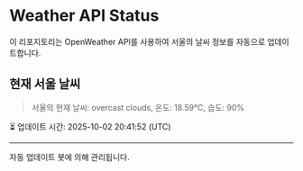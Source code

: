 
# Weather API Status

이 리포지토리는 OpenWeather API를 사용하여 서울의 날씨 정보를 자동으로 업데이트합니다.

## 현재 서울 날씨
> 서울의 현재 날씨: overcast clouds, 온도: 18.59°C, 습도: 90%

⏳ 업데이트 시간: 2025-10-02 20:41:52 (UTC)

---
자동 업데이트 봇에 의해 관리됩니다.
